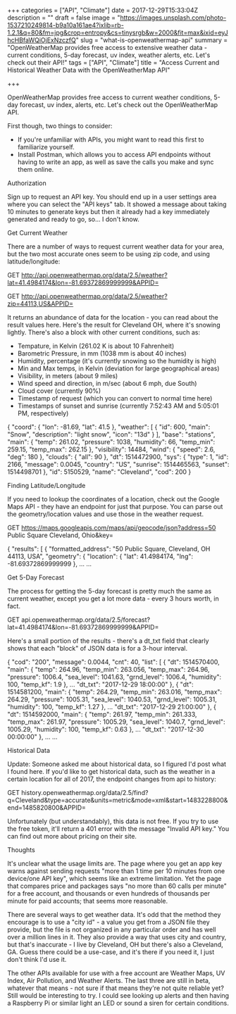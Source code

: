 +++
categories = ["API", "Climate"]
date = 2017-12-29T15:33:04Z
description = ""
draft = false
image = "https://images.unsplash.com/photo-1537210249814-b9a10a161ae4?ixlib=rb-1.2.1&q=80&fm=jpg&crop=entropy&cs=tinysrgb&w=2000&fit=max&ixid=eyJhcHBfaWQiOjExNzczfQ"
slug = "what-is-openweathermap-api"
summary = "OpenWeatherMap provides free access to extensive weather data - current conditions, 5-day forecast, uv index, weather alerts, etc. Let's check out their API!"
tags = ["API", "Climate"]
title = "Access Current and Historical Weather Data with the OpenWeatherMap API"

+++


OpenWeatherMap provides free access to current weather conditions, 5-day forecast, uv index, alerts, etc. Let's check out the OpenWeatherMap API.

First though, two things to consider:

 * If you're unfamiliar with APIs, you might want to read this first to familiarize yourself.
 * Install Postman, which allows you to access API endpoints without having to write an app, as well as save the calls you make and sync them online.


Authorization

Sign up to request an API key. You should end up in a user settings area where you can select the "API keys" tab. It showed a message about taking 10 minutes to generate keys but then it already had a key immediately generated and ready to go, so... I don't know.


Get Current Weather

There are a number of ways to request current weather data for your area, but the two most accurate ones seem to be using zip code, and using latitude/longitude:

GET http://api.openweathermap.org/data/2.5/weather?lat=41.4984174&lon=-81.69372869999999&APPID=<your-app-key>

GET http://api.openweathermap.org/data/2.5/weather?zip=44113,US&APPID=<your-app-key>


It returns an abundance of data for the location - you can read about the result values here. Here's the result for Cleveland OH, where it's snowing lightly. There's also a block with other current conditions, such as:

 * Tempature, in Kelvin (261.02 K is about 10 Fahrenheit)
 * Barometric Pressure, in mm (1038 mm is about 40 inches)
 * Humidity, percentage (it's currently snowing so the humidity is high)
 * Min and Max temps, in Kelvin (deviation for large geographical areas)
 * Visibility, in meters (about 9 miles)
 * Wind speed and direction, in m/sec (about 6 mph, due South)
 * Cloud cover (currently 90%)
 * Timestamp of request (which you can convert to normal time here)
 * Timestamps of sunset and sunrise (currently 7:52:43 AM and 5:05:01 PM, respectively)

{
    "coord": {
        "lon": -81.69,
        "lat": 41.5
    },
    "weather": [
        {
            "id": 600,
            "main": "Snow",
            "description": "light snow",
            "icon": "13d"
        }
    ],
    "base": "stations",
    "main": {
        "temp": 261.02,
        "pressure": 1038,
        "humidity": 66,
        "temp_min": 259.15,
        "temp_max": 262.15
    },
    "visibility": 14484,
    "wind": {
        "speed": 2.6,
        "deg": 180
    },
    "clouds": {
        "all": 90
    },
    "dt": 1514472900,
    "sys": {
        "type": 1,
        "id": 2166,
        "message": 0.0045,
        "country": "US",
        "sunrise": 1514465563,
        "sunset": 1514498701
    },
    "id": 5150529,
    "name": "Cleveland",
    "cod": 200
}



Finding Latitude/Longitude

If you need to lookup the coordinates of a location, check out the Google Maps API - they have an endpoint for just that purpose. You can parse out the geometry/location values and use those in the weather request.

GET https://maps.googleapis.com/maps/api/geocode/json?address=50 Public Square Cleveland, Ohio&key=<your-key>


{
    "results": [
        {
            "formatted_address": "50 Public Square, Cleveland, OH 44113, USA",
            "geometry": {
                "location": {
                    "lat": 41.4984174,
                    "lng": -81.69372869999999
                },
            ...
            ...



Get 5-Day Forecast

The process for getting the 5-day forecast is pretty much the same as current weather, except you get a lot more data - every 3 hours worth, in fact.

GET api.openweathermap.org/data/2.5/forecast?lat=41.4984174&lon=-81.69372869999999&APPID=<your-app-key>


Here's a small portion of the results - there's a dt_txt field that clearly shows that each "block" of JSON data is for a 3-hour interval.

{
    "cod": "200",
    "message": 0.0044,
    "cnt": 40,
    "list": [
        {
            "dt": 1514570400,
            "main": {
                "temp": 264.96,
                "temp_min": 263.056,
                "temp_max": 264.96,
                "pressure": 1006.4,
                "sea_level": 1041.63,
                "grnd_level": 1006.4,
                "humidity": 100,
                "temp_kf": 1.9
            },
            ...
            "dt_txt": "2017-12-29 18:00:00"
        },
        {
            "dt": 1514581200,
            "main": {
                "temp": 264.29,
                "temp_min": 263.016,
                "temp_max": 264.29,
                "pressure": 1005.31,
                "sea_level": 1040.53,
                "grnd_level": 1005.31,
                "humidity": 100,
                "temp_kf": 1.27
            },
            ...
            "dt_txt": "2017-12-29 21:00:00"
        },
        {
            "dt": 1514592000,
            "main": {
                "temp": 261.97,
                "temp_min": 261.333,
                "temp_max": 261.97,
                "pressure": 1005.29,
                "sea_level": 1040.7,
                "grnd_level": 1005.29,
                "humidity": 100,
                "temp_kf": 0.63
            },
            ...
            "dt_txt": "2017-12-30 00:00:00"
        },
        ...
        ...



Historical Data

Update: Someone asked me about historical data, so I figured I'd post what I found here. If you'd like to get historical data, such as the weather in a certain location for all of 2017, the endpoint changes from api to history:

GET history.openweathermap.org/data/2.5/find?q=Cleveland&type=accurate&units=metric&mode=xml&start=1483228800&end=1485820800&APPID=<your-app-key>


Unfortunately (but understandably), this data is not free. If you try to use the free token, it'll return a 401 error with the message "Invalid API key." You can find out more about pricing on their site.


Thoughts

It's unclear what the usage limits are. The page where you get an app key warns against sending requests "more than 1 time per 10 minutes from one device/one API key", which seems like an extreme limitation. Yet the page that compares price and packages says "no more than 60 calls per minute" for a free account, and thousands or even hundreds of thousands per minute for paid accounts; that seems more reasonable.

There are several ways to get weather data. It's odd that the method they encourage is to use a "city id" - a value you get from a JSON file they provide, but the file is not organized in any particular order and has well over a million lines in it. They also provide a way that uses city and country, but that's inaccurate - I live by Cleveland, OH but there's also a Cleveland, GA. Guess there could be a use-case, and it's there if you need it, I just don't think I'd use it.

The other APIs available for use with a free account are Weather Maps, UV Index, Air Pollution, and Weather Alerts. The last three are still in beta, whatever that means - not sure if that means they're not quite reliable yet? Still would be interesting to try. I could see looking up alerts and then having a Raspberry Pi or similar light an LED or sound a siren for certain conditions.
